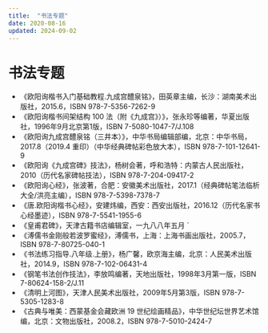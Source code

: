 ```yaml
---
title:  "书法专题"
date: 2020-08-16
updated: 2024-09-02
---
```


# 书法专题 #

- 《欧阳询楷书入门基础教程.九成宫醴泉铭》，田英章主编，长沙：湖南美术出版社，2015.6，ISBN 978-7-5356-7262-9
- 《欧阳询楷书间架结构 100 法（附《九成宫》）》，张永珍等编著，华夏出版社，1996年9月北京第1版，ISBN 7-5080-1047-7/J.108
- 《欧阳询九成宫醴泉铭（三井本）》，中华书局编辑部编，北京：中华书局，2017.8（2019.4 重印）（中华经典碑帖彩色放大本），ISBN 978-7-101-12641-9
- 《欧阳询《九成宫碑》技法》，杨树会著，呼和浩特：内蒙古人民出版社，2010（历代名家碑帖技法），ISBN 978-7-204-09417-2
- 《欧阳询心经》，张波著，合肥：安徽美术出版社，2017.1（经典碑帖笔法临析大全/洪亮主编），ISBN 978-7-5398-7378-7
- 《唐.欧阳询楷书心经》，安建炜编，西安：西安出版社，2016.12（历代名家书心经墨迹），ISBN 978-7-5541-1955-6
- 《皇甫君碑》，天津古籍书店编辑室，一九八八年五月	`
- 《溥儒书金刚般若波罗蜜经》，溥儒书，上海：上海书画出版社，2005.7，ISBN 978-7-80725-040-1
- 《书法练习指导.八年级.上册》，杨广馨，欧京海主编，北京：人民美术出版社，2014.9，ISBN 978-7-102-06431-4
- 《钢笔书法创作技法》，李放鸣编著，天地出版社，1998年3月第一版，ISBN 7-80624-158-2/J.11
- 《清明上河图》，天津人民美术出版社，2009年5月第3版，ISBN 978-7-5305-1283-8
- 《古典与唯美：西蒙基金会藏欧洲 19 世纪绘画精品》，中华世纪坛世界艺术馆编，北京：文物出版社，2008.2，ISBN 978-7-5010-2424-7